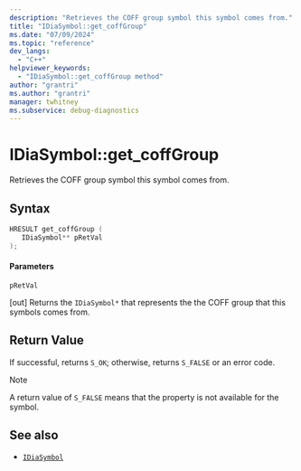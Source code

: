 ```yaml
---
description: "Retrieves the COFF group symbol this symbol comes from."
title: "IDiaSymbol::get_coffGroup"
ms.date: "07/09/2024"
ms.topic: "reference"
dev_langs:
  - "C++"
helpviewer_keywords:
  - "IDiaSymbol::get_coffGroup method"
author: "grantri"
ms.author: "grantri"
manager: twhitney
ms.subservice: debug-diagnostics
---
```

# IDiaSymbol::get_coffGroup

Retrieves the COFF group symbol this symbol comes from.

## Syntax

```C++
HRESULT get_coffGroup ( 
   IDiaSymbol** pRetVal
);
```

#### Parameters

 `pRetVal`

[out] Returns the `IDiaSymbol*` that represents the the COFF group that this symbols comes from.

## Return Value

 If successful, returns `S_OK`; otherwise, returns `S_FALSE` or an error code.

> [!NOTE]
> A return value of `S_FALSE` means that the property is not available for the symbol.

## See also

- [`IDiaSymbol`](../../debugger/debug-interface-access/idiasymbol.md)
